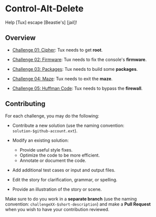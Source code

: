 # Control-Alt-Delete

Help [Tux] escape [Beastie's] [jail]!

## Overview

- [Challenge 01: Cipher](challenge01): Tux needs to get **root**.

- [Challenge 02: Firmware](challenge02): Tux needs to fix the console's **firmware**.

- [Challenge 03: Packages](challenge03): Tux needs to build some **packages**.

- [Challenge 04: Maze](challenge04): Tux needs to exit the **maze**.

- [Challenge 05: Huffman Code](challenge05): Tux needs to bypass the **firewall**.

## Contributing

For each challenge, you may do the following:

- Contribute a new solution (use the naming convention:
  `solution-$github-account.ext`).

- Modify an existing solution:

    - Provide useful style fixes.
    - Optimize the code to be more efficient.
    - Annotate or document the code.

- Add additional test cases or input and output files.

- Edit the story for clarification, grammar, or spelling.

- Provide an illustration of the story or scene.

Make sure to do you work in a **separate branch** (use the naming convention:
`challengeXX-$short-description`) and make a **Pull Request** when you wish to
have your contribution reviewed.
